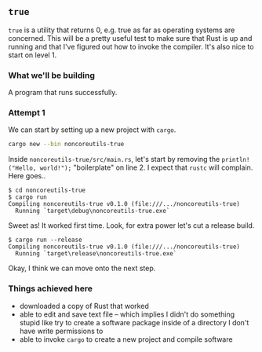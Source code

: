 ## `true`

`true` is a utility that returns 0, e.g. true as far as operating systems are
concerned. This will be a pretty useful test to make sure that Rust is up and
running and that I've figured out how to invoke the compiler. It's also nice
to start on level 1.

### What we'll be building

A program that runs successfully.

### Attempt 1

We can start by setting up a new project with `cargo`.

```bash
cargo new --bin noncoreutils-true
```
Inside `noncoreutils-true/src/main.rs`, let's start by removing the
`println!("Hello, world!");` "boilerplate" on line 2. I expect that `rustc`
will complain. Here goes..

```
$ cd noncoreutils-true
$ cargo run
Compiling noncoreutils-true v0.1.0 (file:///.../noncoreutils-true)
  Running `target\debug\noncoreutils-true.exe`
```
Sweet as! It worked first time. Look, for extra power let's cut a release build.

```
$ cargo run --release
Compiling noncoreutils-true v0.1.0 (file:///.../noncoreutils-true)
  Running `target\release\noncoreutils-true.exe`
```

Okay, I think we can move onto the next step.

### Things achieved here

- downloaded a copy of Rust that worked
- able to edit and save text file &ndash; which implies I didn't do something
  stupid like try to create a software package inside of a directory I don't
  have write permissions to
- able to invoke `cargo` to create a new project and compile software
